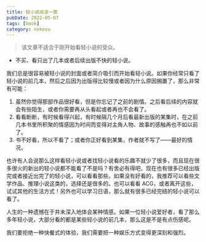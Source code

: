 ```yaml
---
title: 轻小说阅读一箴
pubDate: 2022-05-07
tags: [book]
category: nokosu
---
```


> 该文章不适合于刚开始看轻小说的受众。

- 不买、看只出了几本或者后续出版不快的轻小说。

我们总是很容易被轻小说的封面或者简介吸引而开始看轻小说。如果你经常只看了轻小说的前几本，然后之后因为出版得比较慢或者因为什么原因搁置了，那么非常有可能：

1. 虽然你觉得那部作品很好看，但是你忘记了之前的剧情。之后看后续的内容就会有些陌生，或者你需要再从头看起或者再也不会看了。
2. 看看断断，有时候看得兴起，有时候隔几个月后看最新出版的某集时，在之前几本书里所积聚的情感因为时间而变得对主角人物、故事的感触再也不如以前了。
3. 书不好看，所以不看了；或者你正好看到某集，作者就不写了——最好的情况。

也许有人会说那么这样看轻小说或者找轻小说看的乐趣不就少了很多，而且现在很多很火的新出的轻小说都不能看了不是吗？有舍必有得吧，现在也有很多已经出版完或者接近出完了的轻小说，可以看看那些。如果没有好看的，我推荐可以看些文学作品、推理小说这类的，选择还是很多的。也可以看看 ACG，或者离开这些，试试其他的生活方式！另外也可以学习日语，那么就有很多已经完结的轻小说可以看了。

人生的一种遗憾在于并未深入地体会某种情感。如果一位轻小说爱好者，看了那么多年轻小说，大部分看的都是某些轻小说的前几本，那么这是不是有点伤感呢。

我们要拒绝一种快餐式的体验，我们需要把一种娱乐方式变得更深刻和强烈。
